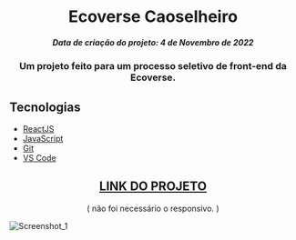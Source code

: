 <h1 align="center">
  Ecoverse Caoselheiro
</h1>
<h5 align="center">Data de criação do projeto: 4 de Novembro de 2022</h5>

<h3 align="center">   
Um projeto feito para um processo seletivo de front-end da Ecoverse. 
</h3>
    
## Tecnologias

- [ReactJS](https://legacy.reactjs.org/docs/getting-started.html)
- [JavaScript](https://developer.mozilla.org/pt-BR/docs/Web/JavaScript)
- [Git](https://git-scm.com/docs)
- [VS Code](https://code.visualstudio.com/)

<div align="center">
  <h2><a href="https://caoselheiro-ecoverse.vercel.app/">LINK DO PROJETO</a></h2> ( não foi necessário o responsivo. )
</div>

![Screenshot_1](https://user-images.githubusercontent.com/68878579/216831569-c4f0c0d1-107a-4dfc-8b0c-fd03c053d70f.png)
